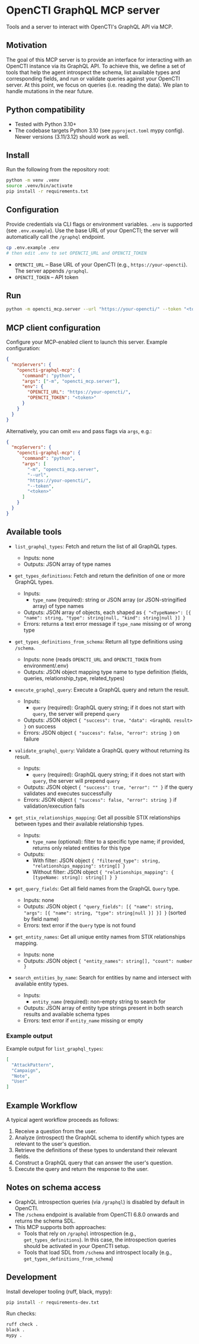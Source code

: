 # OpenCTI GraphQL MCP server

Tools and a server to interact with OpenCTI's GraphQL API via MCP.

## Motivation

The goal of this MCP server is to provide an interface for interacting with an OpenCTI instance via its GraphQL API. To achieve this, we define a set of tools that help the agent introspect the schema, list available types and corresponding fields, and run or validate queries against your OpenCTI server. At this point, we focus on queries (i.e. reading the data). We plan to handle mutations in the near future.

## Python compatibility

- Tested with Python 3.10+
- The codebase targets Python 3.10 (see `pyproject.toml` mypy config). Newer versions (3.11/3.12) should work as well.

## Install

Run the following from the repository root:

```bash
python -m venv .venv
source .venv/bin/activate
pip install -r requirements.txt
```

## Configuration

Provide credentials via CLI flags or environment variables. `.env` is supported (see `.env.example`). Use the base URL of your OpenCTI; the server will automatically call the `/graphql` endpoint.

```bash
cp .env.example .env
# then edit .env to set OPENCTI_URL and OPENCTI_TOKEN
```

- `OPENCTI_URL` – Base URL of your OpenCTI (e.g., `https://your-opencti`). The server appends `/graphql`.
- `OPENCTI_TOKEN` – API token

## Run

```bash
python -m opencti_mcp.server --url "https://your-opencti/" --token "<token>"
```

## MCP client configuration

Configure your MCP-enabled client to launch this server. Example configuration:

```json
{
  "mcpServers": {
    "opencti-graphql-mcp": {
      "command": "python",
      "args": ["-m", "opencti_mcp.server"],
      "env": {
        "OPENCTI_URL": "https://your-opencti/",
        "OPENCTI_TOKEN": "<token>"
      }
    }
  }
}
```

Alternatively, you can omit `env` and pass flags via `args`, e.g.:

```json
{
  "mcpServers": {
    "opencti-graphql-mcp": {
      "command": "python",
      "args": [
        "-m", "opencti_mcp.server",
        "--url",
        "https://your-opencti/",
        "--token",
        "<token>"
      ]
    }
  }
}
```

## Available tools

- `list_graphql_types`: Fetch and return the list of all GraphQL types.
  - Inputs: none
  - Outputs: JSON array of type names

- `get_types_definitions`: Fetch and return the definition of one or more GraphQL types.
  - Inputs:
    - `type_name` (required): string or JSON array (or JSON-stringified array) of type names
  - Outputs: JSON array of objects, each shaped as `{ "<TypeName>": [{ "name": string, "type": string|null, "kind": string|null }] }`
  - Errors: returns a text error message if `type_name` missing or of wrong type

- `get_types_definitions_from_schema`: Return all type definitions using `/schema`.
  - Inputs: none (reads `OPENCTI_URL` and `OPENCTI_TOKEN` from environment/.env)
  - Outputs: JSON object mapping type name to type definition (fields, queries, relationship_type, related_types)

- `execute_graphql_query`: Execute a GraphQL query and return the result.
  - Inputs:
    - `query` (required): GraphQL query string; if it does not start with `query`, the server will prepend `query`
  - Outputs: JSON object `{ "success": true, "data": <GraphQL result> }` on success
  - Errors: JSON object `{ "success": false, "error": string }` on failure

- `validate_graphql_query`: Validate a GraphQL query without returning its result.
  - Inputs:
    - `query` (required): GraphQL query string; if it does not start with `query`, the server will prepend `query`
  - Outputs: JSON object `{ "success": true, "error": "" }` if the query validates and executes successfully
  - Errors: JSON object `{ "success": false, "error": string }` if validation/execution fails

- `get_stix_relationships_mapping`: Get all possible STIX relationships between types and their available relationship types.
  - Inputs:
    - `type_name` (optional): filter to a specific type name; if provided, returns only related entities for this type
  - Outputs:
    - With filter: JSON object `{ "filtered_type": string, "relationships_mapping": string[] }`
    - Without filter: JSON object `{ "relationships_mapping": { [typeName: string]: string[] } }`

- `get_query_fields`: Get all field names from the GraphQL `Query` type.
  - Inputs: none
  - Outputs: JSON object `{ "query_fields": [{ "name": string, "args": [{ "name": string, "type": string|null }] }] }` (sorted by field name)
  - Errors: text error if the `Query` type is not found

- `get_entity_names`: Get all unique entity names from STIX relationships mapping.
  - Inputs: none
  - Outputs: JSON object `{ "entity_names": string[], "count": number }`

- `search_entities_by_name`: Search for entities by name and intersect with available entity types.
  - Inputs:
    - `entity_name` (required): non-empty string to search for
  - Outputs: JSON array of entity type strings present in both search results and available schema types
  - Errors: text error if `entity_name` missing or empty

### Example output

Example output for `list_graphql_types`:

```json
[
  "AttackPattern",
  "Campaign",
  "Note",
  "User"
]
```

## Example Workflow

A typical agent workflow proceeds as follows:

1. Receive a question from the user.
2. Analyze (introspect) the GraphQL schema to identify which types are relevant to the user's question.
3. Retrieve the definitions of these types to understand their relevant fields.
4. Construct a GraphQL query that can answer the user's question.
5. Execute the query and return the response to the user.

## Notes on schema access

- GraphQL introspection queries (via `/graphql`) is disabled by default in OpenCTI.
- The `/schema` endpoint is available from OpenCTI 6.8.0 onwards and returns the schema SDL.
- This MCP supports both approaches:
  - Tools that rely on `/graphql` introspection (e.g., `get_types_definitions`). In this case, the introspection queries should be activated in your OpenCTI setup.
  - Tools that load SDL from `/schema` and introspect locally (e.g., `get_types_definitions_from_schema`)

## Development

Install developer tooling (ruff, black, mypy):

```bash
pip install -r requirements-dev.txt
```

Run checks:

```bash
ruff check .
black .
mypy .
```
